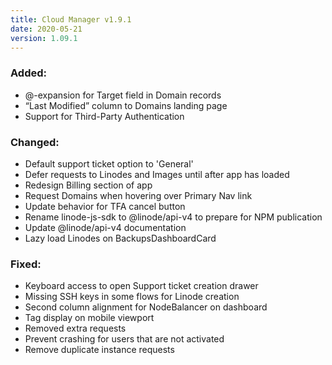 ```yaml
---
title: Cloud Manager v1.9.1
date: 2020-05-21
version: 1.09.1
---
```


### Added:

-   @-expansion for Target field in Domain records
-   “Last Modified” column to Domains landing page
-   Support for Third-Party Authentication

### Changed:

-   Default support ticket option to 'General'
-   Defer requests to Linodes and Images until after app has loaded
-   Redesign Billing section of app
-   Request Domains when hovering over Primary Nav link
-   Update behavior for TFA cancel button
-   Rename linode-js-sdk to @linode/api-v4 to prepare for NPM publication
-   Update @linode/api-v4 documentation
-   Lazy load Linodes on BackupsDashboardCard

### Fixed:

-   Keyboard access to open Support ticket creation drawer
-   Missing SSH keys in some flows for Linode creation
-   Second column alignment for NodeBalancer on dashboard
-   Tag display on mobile viewport
-   Removed extra requests
-   Prevent crashing for users that are not activated
-   Remove duplicate instance requests
